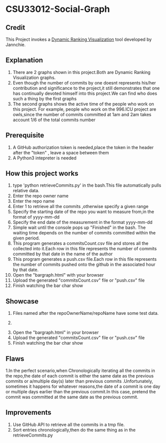 # CSU33012-Social-Graph

## Credit
This Project invokes a [Dynamic Ranking Visualization](https://github.com/Jannchie/Historical-ranking-data-visualization-based-on-d3.js/blob/master/readme-en.md) tool developed by Jannchie.


## Explanation
1. There are 2 graphs shown in this project.Both are Dynamic Ranking Visualization graphs.
2. Even though the number of commits by one doesnt represents his/her contribution and significance to the project,it still demonstrates that one has continually devoted himself into this project.We can find who does such a thing by the first graphs
3. The second graphs shows the active time of the people who work on this project.
For example, people who work on the 996.ICU project are owls,since the number of commits committed at 1am and 2am takes account 1/6 of the total commits number

## Prerequisite 
1. A GitHub authorization token is needed,place the token in the header after the "token" , leave a space between them
2. A Python3 intepreter is needed

## How this project works    
1. type 'python retrieveCommits.py' in the bash.This file automatically pulls relative data. 
2. Enter the repo owner name 
3. Enter the repo name 
4. Enter 1 to retrieve all the commits ,otherwise specify a given range 
5. Specify the starting date of the repo you want to measure from,in the format of yyyy-mm-dd
6. Specify the end date of the measurement in the format yyyy-mm-dd
7. Simple wait until the console pops up "Finished" in the bash. The waiting time depends on the number of commits committed within the given period.
8.  This program generates a commitsCount.csv file and stores all the collected into it.Each row in this file represents the number of commits committed by that date in the name of the author
9.  This program generates a push.csv file.Each row in this file represents the number of commits pushed onto the github in the associated hour by that date.
10. Open the "bargraph.html" with your browser
11. Upload the generated "commitsCount.csv" file or "push.csv" file
12. Finish watching the bar char show  

## Showcase
1. Files named after the repoOwnerName/repoName have some test data.
2. ~~~All the commits are divided into different years,but the continuity of the data exists in those files.~~~
3. Open the "bargraph.html" in your browser
4. Upload the generated "commitsCount.csv" file or "push.csv" file
5. Finish watching the bar char show


## Flaws
1.In the perfect scenario,when Chronologically iterating all the commits in the repo,the date of each commit is either the same date as the previous commits or a/multiple day(s) later than previous commits .Unfortunately, sometimes it happens for whatever reasons,the date of a commit is one day or multiple days earlier than the previous commit.In this case, pretend the commit was committed at the same date as the previous commit.

## Improvements
1. Use GitHub API to retrieve all the commits in a tmp file.
2. Sort entries chronologically,then do the same thing as in the retrieveCommits.py